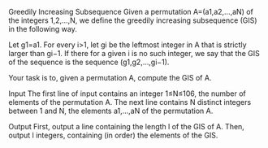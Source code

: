 Greedily Increasing Subsequence
Given a permutation A=(a1,a2,…,aN) of the integers 1,2,…,N, we define the greedily increasing subsequence (GIS) in the following way.

Let g1=a1. For every i>1, let gi be the leftmost integer in A that is strictly larger than gi−1. If there for a given i is no such integer, we say that the GIS of the sequence is the sequence (g1,g2,...,gi−1).

Your task is to, given a permutation A, compute the GIS of A.

Input
The first line of input contains an integer 1≤N≤106, the number of elements of the permutation A. The next line contains N distinct integers between 1 and N, the elements a1,…,aN of the permutation A.

Output
First, output a line containing the length l of the GIS of A. Then, output l integers, containing (in order) the elements of the GIS.
